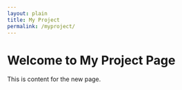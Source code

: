 ```yaml
---
layout: plain
title: My Project
permalink: /myproject/
---
```


# Welcome to My Project Page
This is content for the new page.

